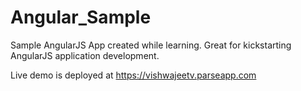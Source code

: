 Angular_Sample
==============

Sample AngularJS App created while learning. Great for kickstarting AngularJS application development.

Live demo is deployed at https://vishwajeetv.parseapp.com